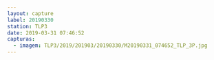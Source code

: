 ```yaml
---
layout: capture
label: 20190330
station: TLP3
date: 2019-03-31 07:46:52
capturas:
  - imagem: TLP3/2019/201903/20190330/M20190331_074652_TLP_3P.jpg
---
```


